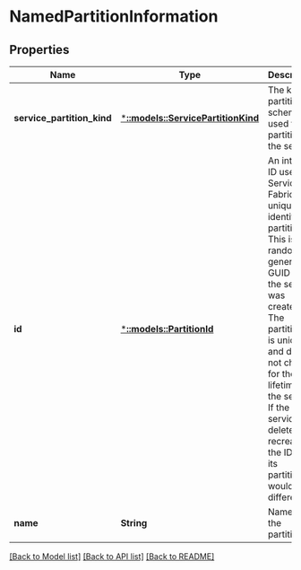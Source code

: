 # NamedPartitionInformation

## Properties
Name | Type | Description | Notes
------------ | ------------- | ------------- | -------------
**service_partition_kind** | [***::models::ServicePartitionKind**](ServicePartitionKind.md) | The kind of partitioning scheme used to partition the service. | [default to null]
**id** | [***::models::PartitionId**](PartitionId.md) | An internal ID used by Service Fabric to uniquely identify a partition. This is a randomly generated GUID when the service was created. The partition ID is unique and does not change for the lifetime of the service. If the same service was deleted and recreated the IDs of its partitions would be different. | [optional] [default to null]
**name** | **String** | Name of the partition. | [optional] [default to null]

[[Back to Model list]](../README.md#documentation-for-models) [[Back to API list]](../README.md#documentation-for-api-endpoints) [[Back to README]](../README.md)


